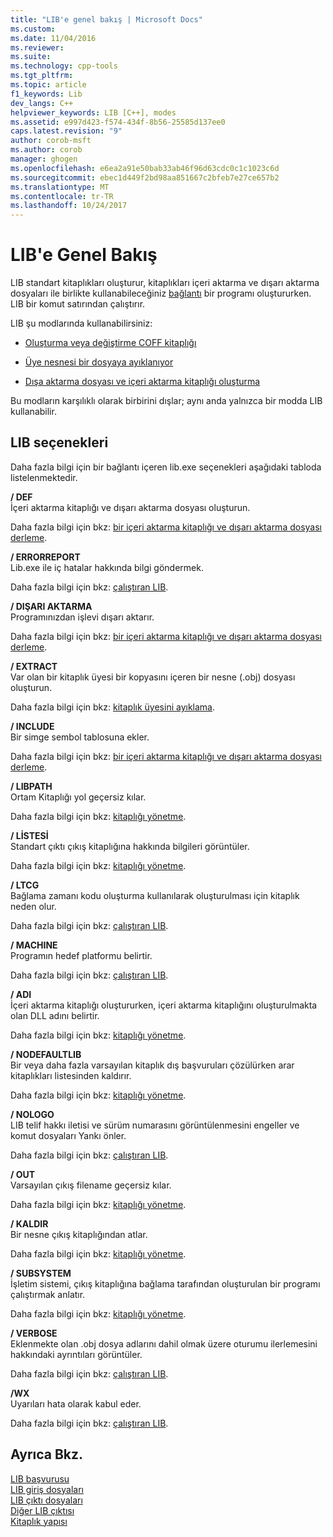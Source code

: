```yaml
---
title: "LIB'e genel bakış | Microsoft Docs"
ms.custom: 
ms.date: 11/04/2016
ms.reviewer: 
ms.suite: 
ms.technology: cpp-tools
ms.tgt_pltfrm: 
ms.topic: article
f1_keywords: Lib
dev_langs: C++
helpviewer_keywords: LIB [C++], modes
ms.assetid: e997d423-f574-434f-8b56-25585d137ee0
caps.latest.revision: "9"
author: corob-msft
ms.author: corob
manager: ghogen
ms.openlocfilehash: e6ea2a91e50bab33ab46f96d63cdc0c1c1023c6d
ms.sourcegitcommit: ebec1d449f2bd98aa851667c2bfeb7e27ce657b2
ms.translationtype: MT
ms.contentlocale: tr-TR
ms.lasthandoff: 10/24/2017
---
```

# <a name="overview-of-lib"></a>LIB'e Genel Bakış
LIB standart kitaplıkları oluşturur, kitaplıkları içeri aktarma ve dışarı aktarma dosyaları ile birlikte kullanabileceğiniz [bağlantı](../../build/reference/linker-options.md) bir programı oluştururken. LIB bir komut satırından çalıştırır.  
  
 LIB şu modlarında kullanabilirsiniz:  
  
-   [Oluşturma veya değiştirme COFF kitaplığı](../../build/reference/managing-a-library.md)  
  
-   [Üye nesnesi bir dosyaya ayıklanıyor](../../build/reference/extracting-a-library-member.md)  
  
-   [Dışa aktarma dosyası ve içeri aktarma kitaplığı oluşturma](../../build/reference/working-with-import-libraries-and-export-files.md)  
  
 Bu modların karşılıklı olarak birbirini dışlar; aynı anda yalnızca bir modda LIB kullanabilir.  
  
## <a name="lib-options"></a>LIB seçenekleri  
 Daha fazla bilgi için bir bağlantı içeren lib.exe seçenekleri aşağıdaki tabloda listelenmektedir.  
  
 **/ DEF**  
 İçeri aktarma kitaplığı ve dışarı aktarma dosyası oluşturun.  
  
 Daha fazla bilgi için bkz: [bir içeri aktarma kitaplığı ve dışarı aktarma dosyası derleme](../../build/reference/building-an-import-library-and-export-file.md).  
  
 **/ ERRORREPORT**  
 Lib.exe ile iç hatalar hakkında bilgi göndermek.  
  
 Daha fazla bilgi için bkz: [çalıştıran LIB](../../build/reference/running-lib.md).  
  
 **/ DIŞARI AKTARMA**  
 Programınızdan işlevi dışarı aktarır.  
  
 Daha fazla bilgi için bkz: [bir içeri aktarma kitaplığı ve dışarı aktarma dosyası derleme](../../build/reference/building-an-import-library-and-export-file.md).  
  
 **/ EXTRACT**  
 Var olan bir kitaplık üyesi bir kopyasını içeren bir nesne (.obj) dosyası oluşturun.  
  
 Daha fazla bilgi için bkz: [kitaplık üyesini ayıklama](../../build/reference/extracting-a-library-member.md).  
  
 **/ INCLUDE**  
 Bir simge sembol tablosuna ekler.  
  
 Daha fazla bilgi için bkz: [bir içeri aktarma kitaplığı ve dışarı aktarma dosyası derleme](../../build/reference/building-an-import-library-and-export-file.md).  
  
 **/ LIBPATH**  
 Ortam Kitaplığı yol geçersiz kılar.  
  
 Daha fazla bilgi için bkz: [kitaplığı yönetme](../../build/reference/managing-a-library.md).  
  
 **/ LİSTESİ**  
 Standart çıktı çıkış kitaplığına hakkında bilgileri görüntüler.  
  
 Daha fazla bilgi için bkz: [kitaplığı yönetme](../../build/reference/managing-a-library.md).  
  
 **/ LTCG**  
 Bağlama zamanı kodu oluşturma kullanılarak oluşturulması için kitaplık neden olur.  
  
 Daha fazla bilgi için bkz: [çalıştıran LIB](../../build/reference/running-lib.md).  
  
 **/ MACHINE**  
 Programın hedef platformu belirtir.  
  
 Daha fazla bilgi için bkz: [çalıştıran LIB](../../build/reference/running-lib.md).  
  
 **/ ADI**  
 İçeri aktarma kitaplığı oluştururken, içeri aktarma kitaplığını oluşturulmakta olan DLL adını belirtir.  
  
 Daha fazla bilgi için bkz: [kitaplığı yönetme](../../build/reference/managing-a-library.md).  
  
 **/ NODEFAULTLIB**  
 Bir veya daha fazla varsayılan kitaplık dış başvuruları çözülürken arar kitaplıkları listesinden kaldırır.  
  
 Daha fazla bilgi için bkz: [kitaplığı yönetme](../../build/reference/managing-a-library.md).  
  
 **/ NOLOGO**  
 LIB telif hakkı iletisi ve sürüm numarasını görüntülenmesini engeller ve komut dosyaları Yankı önler.  
  
 Daha fazla bilgi için bkz: [çalıştıran LIB](../../build/reference/running-lib.md).  
  
 **/ OUT**  
 Varsayılan çıkış filename geçersiz kılar.  
  
 Daha fazla bilgi için bkz: [kitaplığı yönetme](../../build/reference/managing-a-library.md).  
  
 **/ KALDIR**  
 Bir nesne çıkış kitaplığından atlar.  
  
 Daha fazla bilgi için bkz: [kitaplığı yönetme](../../build/reference/managing-a-library.md).  
  
 **/ SUBSYSTEM**  
 İşletim sistemi, çıkış kitaplığına bağlama tarafından oluşturulan bir programı çalıştırmak anlatır.  
  
 Daha fazla bilgi için bkz: [kitaplığı yönetme](../../build/reference/managing-a-library.md).  
  
 **/ VERBOSE**  
 Eklenmekte olan .obj dosya adlarını dahil olmak üzere oturumu ilerlemesini hakkındaki ayrıntıları görüntüler.  
  
 Daha fazla bilgi için bkz: [çalıştıran LIB](../../build/reference/running-lib.md).  
  
 **/WX**  
 Uyarıları hata olarak kabul eder.  
  
 Daha fazla bilgi için bkz: [çalıştıran LIB](../../build/reference/running-lib.md).  
  
## <a name="see-also"></a>Ayrıca Bkz.  
 [LIB başvurusu](../../build/reference/lib-reference.md)   
 [LIB giriş dosyaları](../../build/reference/lib-input-files.md)   
 [LIB çıktı dosyaları](../../build/reference/lib-output-files.md)   
 [Diğer LIB çıktısı](../../build/reference/other-lib-output.md)   
 [Kitaplık yapısı](../../build/reference/structure-of-a-library.md)